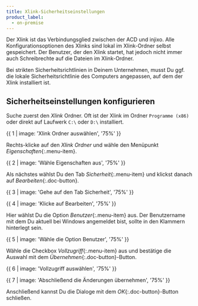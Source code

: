 ```yaml
---
title: Xlink-Sicherheitseinstellungen
product_label:
  - on-premise
---
```


Der Xlink ist das Verbindungsglied zwischen der ACD und injixo. Alle Konfigurationsoptionen des Xlinks sind lokal im Xlink-Ordner selbst gespeichert. Der Benutzer, der den Xlink startet, hat jedoch nicht immer auch Schreibrechte auf die Dateien im Xlink-Ordner.

Bei strikten Sicherheitsrichtlinien in Deinem Unternehmen, musst Du ggf. die lokale Sicherheitsrichtlinie des Computers angepassen, auf dem der Xlink installiert ist.

## Sicherheitseinstellungen konfigurieren

Suche zuerst den _Xlink_ Ordner. Oft ist der Xlink im Ordner `Programme (x86)` oder direkt auf Laufwerk `C:\` oder `D:\` installiert.

{{ 1 | image: 'Xlink Ordner auswählen', '75%' }}

Rechts-klicke auf den _Xlink Ordner_ und wähle den Menüpunkt *Eigenschaften*{:.menu-item}.

{{ 2 | image: 'Wähle Eigenschaften aus', '75%' }}

Als nächstes wählst Du den Tab *Sicherheit*{:.menu-item} und klickst danach auf *Bearbeiten*{:.doc-button}.

{{ 3 | image: 'Gehe auf den Tab Sicherheit', '75%' }}

{{ 4 | image: 'Klicke auf Bearbeiten', '75%' }}

Hier wählst Du die Option *Benutzer*{:.menu-item} aus. Der Benutzername mit dem Du aktuell bei Windows angemeldet bist, sollte in den Klammern hinterlegt sein.

{{ 5 | image: 'Wähle die Option Benutzer', '75%' }}

Wähle die Checkbox *Vollzugriff*{:.menu-item} aus und bestätige die Auswahl mit dem *Übernehmen*{:.doc-button}-Button.

{{ 6 | image: 'Vollzugriff auswählen', '75%' }}

{{ 7 | image: 'Abschließend die Änderungen übernehmen', '75%' }}

Anschließend kannst Du die Dialoge mit dem *OK*{:.doc-button}-Button schließen.
